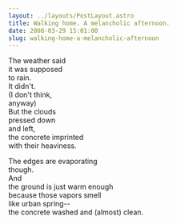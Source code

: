 ```yaml
---
layout: ../layouts/PostLayout.astro
title: Walking home. A melancholic afternoon.
date: 2008-03-29 15:01:00
slug: walking-home-a-melancholic-afternoon
---
```


The weather said  
it was supposed  
to rain.  
It didn't.  
(I don't think,  
anyway)  
But the clouds  
pressed down  
and left,  
the concrete imprinted  
with their heaviness.  
  
The edges are evaporating  
though.  
And  
the ground is just warm enough  
because those vapors smell  
like urban spring--  
the concrete washed and (almost) clean.